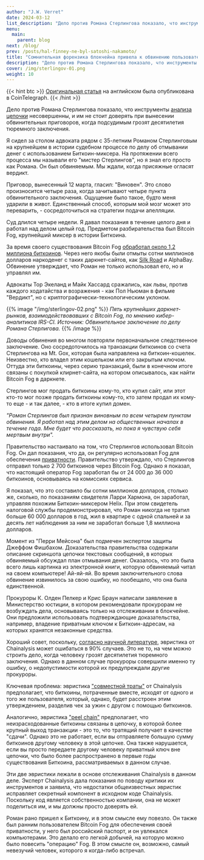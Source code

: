```yaml
---
author: "J.W. Verret"
date: 2024-03-12
list_description: "Дело против Романа Стерлингова показало, что инструменты анализа цепочки несовершенны, и им не стоит доверять при вынесении обвинительных приговоров, когда подсудимым грозят десятилетия тюремного заключения."
menu:
  main:
    parent: blog
next: /blog/
prev: /posts/hal-finney-ne-byl-satoshi-nakamoto/
title: "Сомнительная форензика блокчейна привела к обвинению пользователя Биткоин-миксера в качестве его оператора"
description: "Дело против Романа Стерлингова показало, что инструменты анализа цепочки несовершенны, и им не стоит доверять при вынесении обвинительных приговоров, когда подсудимым грозят десятилетия тюремного заключения."
cover: /img/sterlingov-01.png
weight: 10
---
```


{{< hint btc >}}
[Оригинальная статья](https://cointelegraph.com/news/bad-blockchain-forensics-convict-roman-sterlingov) на английском была опубликована в CoinTelegraph.
{{< /hint >}}

Дело против Романа Стерлингова показало, что инструменты [анализа цепочки](/privacy/oxt) несовершенны, и им не стоит доверять при вынесении обвинительных приговоров, когда подсудимым грозят десятилетия тюремного заключения.

Я сидел за столом адвоката рядом с 35-летним Романом Стерлинговым на крупнейшем в истории судебном процессе по делу об отмывании денег с использованием Биткоин-миксера. На протяжении всего процесса мы называли его "мистер Стерлингов", но я знал его просто как Романа. Он был обвиняемым. Мы ждали, когда присяжные огласят вердикт.

Приговор, вынесенный 12 марта, гласил: "Виновен". Это слово произносится четыре раза, когда зачитывают четыре пункта обвинительного заключения. Ощущение было такое, будто меня ударили в живот. Единственный способ, которым мой мозг может это переварить, - сосредоточиться на стратегии подачи апелляции.

Суд длился четыре недели. Я давал показания в течение целого дня и работал над делом целый год. Предметом разбирательства был Bitcoin Fog, крупнейший миксер в истории Биткоина.

За время своего существования Bitcoin Fog [обработал около 1,2 миллиона биткоинов](https://cointelegraph.com/news/alleged-366m-bitcoin-mixer-busted-after-analysis-of-10-years-of-blockchain-data). Через него якобы были отмыты сотни миллионов долларов наркоденег с таких даркнет-сайтов, как [Silk Road](/bitcoin-svoboda) и AlphaBay. Обвинение утверждает, что Роман не только использовал его, но и управлял им.

Адвокаты Тор Экеланд и Майк Хассард сражались, как львы, против каждого ходатайства и возражения - как Пол Ньюман в фильме "Вердикт", но с криптографически-технологическим уклоном.

{{% image "/img/sterlingov-02.png" %}}
*Пять крупнейших даркнет-рынков, взаимодействовавших с Bitcoin Fog, по мнению кибер-аналитиков IRS-CI. Источник: Обвинительное заключение по делу Романа Стерлигова.*
{{% /image %}}

Доводы обвинения во многом повторяли первоначальное следственное заключение. Оно сосредоточилось на транзакции биткоинов со счета Стерлингова на Mt. Gox, которая была направлена на биткоин-кошелек. Неизвестно, кто владел этим кошельком или его закрытым ключом. Оттуда эти биткоины, через серию транзакций, были в конечном итоге связаны с покупкой клирнет-сайта, на котором описывалось, как найти Bitcoin Fog в даркнете.

Стерлингов мог продать биткоины кому-то, кто купил сайт, или этот кто-то мог позже продать биткоины кому-то, кто затем продал их кому-то еще - и так далее, - кто в итоге купил домен.

*"Роман Стерлингов был признан виновным по всем четырем пунктам обвинения. Я работал над этим делом на общественных началах в течение года. Мне будет что рассказать, но пока я чувствую себя мертвым внутри".*

Правительство настаивало на том, что Стерлингов использовал Bitcoin Fog. Он дал показания, что да, он регулярно использовал Fog для обеспечения [приватности](/privacy). Правительство утверждало, что Стерлингов отправил только 2 700 биткоинов через Bitcoin Fog. Однако я показал, что настоящий оператор Fog заработал бы от 24 000 до 36 000 биткоинов, основываясь на комиссиях сервиса.

Я показал, что это составило бы сотни миллионов долларов, столько же, сколько, по показаниям свидетеля Ларри Хармона, он заработал, управляя похожим Биткоин-миксером Helix. При этом свидетель налоговой службы продемонстрировал, что Роман никогда не тратил больше 60 000 долларов в год, жил в квартире с одной спальней и за десять лет наблюдения за ним не заработал больше 1,8 миллиона долларов.

Момент из "Перри Мейсона" был подмечен экспертом защиты Джеффом Фишбахом. Доказательства правительства содержали описание скриншота цепочки текстовых сообщений, в которых обвиняемый обсуждал план отмывания денег. Оказалось, что это была всего лишь картинка из электронной книги, которую обвиняемый читал на своем компьютере! Ай-яй-яй. Во время заключительного слова обвинение извинилось за свою ошибку, но пообещало, что она была единственной.

Прокуроры К. Олден Пелкер и Крис Браун написали заявление в Министерство юстиции, в котором рекомендовали прокурорам не возбуждать дела, основываясь только на отслеживании в блокчейне. Они предложили использовать подтверждающие доказательства, например, владение приватным ключом к Биткоин-адресам, на которых хранятся незаконные средства.

Хороший совет, поскольку, [согласно научной литературе](https://cointelegraph.com/news/petition-hopes-stop-us-government-agencies-using-chainalysis-forensics), эвристика от Chainalysis может ошибаться в 90% случаев. Это не то, на чем можно строить дело, когда человеку грозят десятилетия тюремного заключения. Однако в данном случае прокуроры совершили именно ту ошибку, о недопустимости которой их предупреждали другие прокуроры.

Ключевая проблема: эвристика ["совместной траты"](/privacy/oxt-2/#%d0%ba%d0%bb%d0%b0%d1%81%d1%82%d0%b5%d1%80%d0%b8%d0%b7%d0%b0%d1%86%d0%b8%d1%8f-%d0%ba%d0%be%d1%88%d0%b5%d0%bb%d1%8c%d0%ba%d0%be%d0%b2--%d1%8d%d0%b2%d1%80%d0%b8%d1%81%d1%82%d0%b8%d0%ba%d0%b0-%d0%b2%d0%bb%d0%b0%d0%b4%d0%b5%d0%bd%d0%b8%d1%8f-%d1%81%d0%be%d0%b2%d0%bc%d0%b5%d1%81%d1%82%d0%bd%d1%8b%d0%bc%d0%b8-%d0%b2%d1%85%d0%be%d0%b4%d0%b0%d0%bc%d0%b8) от Chainalysis предполагает, что биткоины, потраченные вместе, исходят от одного и того же пользователя, который, однако, будет расстроен этим утверждением, разделив чек за ужин с другом с помощью биткоинов.

Аналогично, эвристика ["peel chain"](/privacy/oxt-2/#%d0%bf%d1%80%d0%b8%d0%bc%d0%b5%d1%80-%d0%b3%d1%80%d0%b0%d1%84%d0%b0-%d1%82%d1%80%d0%b0%d0%bd%d0%b7%d0%b0%d0%ba%d1%86%d0%b8%d0%b9-%d0%be%d1%82%d1%81%d0%bb%d0%b0%d0%b8%d0%b2%d0%b0%d0%b5%d0%bc%d0%be%d0%b9-%d1%86%d0%b5%d0%bf%d0%be%d1%87%d0%ba%d0%b8-peel-chain) предполагает, что неизрасходованные биткоины связаны в цепочку, в которой более крупный выход транзакции - это то, что тратящий получает в качестве "сдачи". Однако это не работает, если вы отправляете большую сумму биткоинов другому человеку в этой цепочке. Она также нарушается, если вы просто передаете другому человеку приватный ключ вне цепочки, что было более распространено в первые годы существования Биткоина, рассматриваемых в данном случае.

Эти две эвристики лежали в основе отслеживания Chainalysis в данном деле. Эксперт Chainalysis дала показания по поводу критики их инструментов и заявила, что недостатки общеизвестных эвристик исправляет секретный компонент в исходном коде Chainalysis. Поскольку код является собственностью компании, она не может поделиться им, и мы должны просто доверять ей.

Роман рано пришел к Биткоину, и в этом смысле ему повезло. Он также был ранним пользователем Bitcoin Fog для обеспечения своей приватности, у него был российский паспорт, и он увлекался компьютерами. Это делало его легкой добычей, на которую можно было повесить "операцию" Fog. В этом смысле он, возможно, самый невезучий человек, которого я когда-либо встречал.